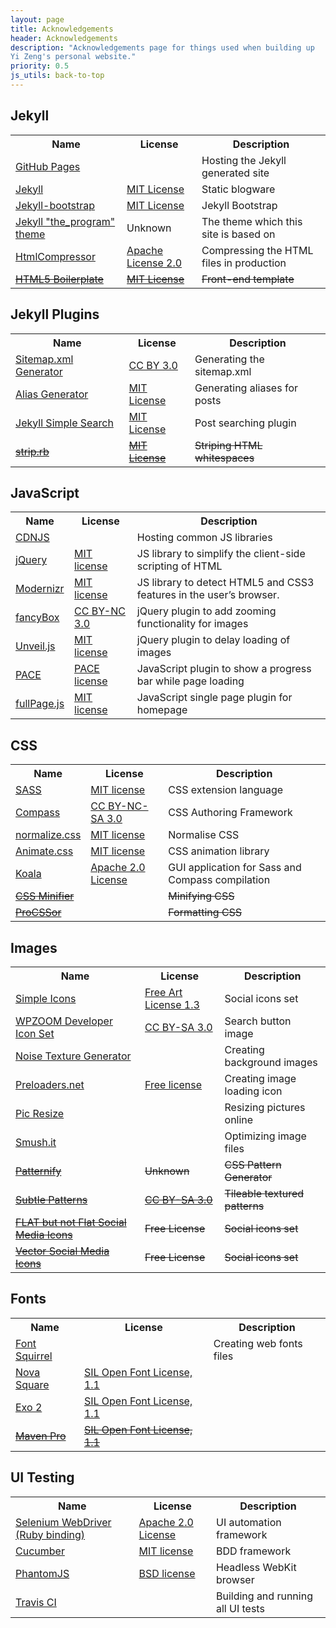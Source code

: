 ```yaml
---
layout: page
title: Acknowledgements
header: Acknowledgements
description: "Acknowledgements page for things used when building up
Yi Zeng's personal website."
priority: 0.5
js_utils: back-to-top
---
```

## <a id="jekyll"></a>Jekyll
<div class="data-table">
<table>
	<tr>
		<th>Name</th>
		<th>License</th>
		<th>Description</th>
	</tr>
	<tr>
		<td><a href="http://pages.github.com/">GitHub Pages</a></td>
		<td></td>
		<td>Hosting the Jekyll generated site</td>
	</tr>
	<tr>
		<td><a href="http://jekyllrb.com/">Jekyll</a></td>
		<td><a href="https://github.com/mojombo/jekyll/blob/master/LICENSE">MIT License</a></td>
		<td>Static blogware</td>
	</tr>
	<tr>
		<td><a href="http://jekyllbootstrap.com/">Jekyll-bootstrap</a></td>
		<td><a href="http://opensource.org/licenses/MIT">MIT License</a></td>
		<td>Jekyll Bootstrap</td>
	</tr>
	<tr>
		<td><a href="https://github.com/jekyllbootstrap/theme-the-program">Jekyll "the_program" theme</a></td>
		<td>Unknown</td>
		<td>The theme which this site is based on</td>
	</tr>
	<tr>
		<td><a href="https://code.google.com/p/htmlcompressor/">HtmlCompressor</a></td>
		<td><a href="http://www.apache.org/licenses/LICENSE-2.0">Apache License 2.0</a></td>
		<td>Compressing the HTML files in production</td>
	</tr>
	<tr>
		<td><del><a href="http://html5boilerplate.com/">HTML5 Boilerplate</a></del></td>
		<td><del><a href="https://github.com/h5bp/html5-boilerplate/blob/master/LICENSE.md">MIT License</a></del></td>
		<td><del>Front-end template</del></td>
	</tr>
</table>
</div>

## <a id="jekyll-plugins"></a>Jekyll Plugins
<div class="data-table">
<table>
	<tr>
		<th>Name</th>
		<th>License</th>
		<th>Description</th>
	</tr>
	<tr>
		<td><a href="https://github.com/kinnetica/jekyll-plugins">Sitemap.xml Generator</a></td>
		<td><a href="http://creativecommons.org/licenses/by/3.0/">CC BY 3.0</a></td>
		<td>Generating the sitemap.xml</td>
	</tr>
	<tr>
		<td><a href="https://github.com/tsmango/jekyll_alias_generator">Alias Generator</a></td>
		<td><a href="http://opensource.org/licenses/MIT">MIT License</a></td>
		<td>Generating aliases for posts</td>
	</tr>
	<tr>
		<td><a href="https://github.com/christian-fei/Simple-Jekyll-Search">Jekyll Simple Search</a></td>
		<td><a href="https://github.com/christian-fei/Simple-Jekyll-Search#license">MIT License</a></td>
		<td>Post searching plugin</td>
	</tr>
	<tr>
		<td><del><a href="https://github.com/aucor/jekyll-plugins">strip.rb</a></del></td>
		<td><del><a href="https://github.com/aucor/jekyll-plugins/blob/master/LICENCE">MIT License</a></del></td>
		<td><del>Striping HTML whitespaces</del></td>
	</tr>
</table>
</div>

## <a id="javascript"></a>JavaScript
<div class="data-table">
<table>
	<tr>
		<th>Name</th>
		<th>License</th>
		<th>Description</th>
	</tr>
	<tr>
		<td><a href="http://cdnjs.com/">CDNJS</a></td>
		<td></td>
		<td>Hosting common JS libraries</td>
	</tr>
	<tr>
		<td><a href="http://jquery.com">jQuery</a></td>
		<td><a href="http://jquery.org/license/">MIT license</a></td>
		<td>JS library to simplify the client-side scripting of HTML</td>
	</tr>
	<tr>
		<td><a href="http://modernizr.com/">Modernizr</a></td>
		<td><a href="http://modernizr.com/license/">MIT license</a></td>
		<td>JS library to detect HTML5 and CSS3 features in the user’s browser.</td>
	</tr>
	<tr>
		<td><a href="http://fancyapps.com/fancybox/">fancyBox</a></td>
		<td><a href="http://creativecommons.org/licenses/by-nc/3.0/">CC BY-NC 3.0</a></td>
		<td>jQuery plugin to add zooming functionality for images</td>
	</tr>
	<tr>
		<td><a href="http://luis-almeida.github.io/unveil/">Unveil.js</a></td>
		<td><a href="http://opensource.org/licenses/MIT">MIT license</a></td>
		<td>jQuery plugin to delay loading of images</td>
	</tr>
	<tr>
		<td><a href="http://github.hubspot.com/pace/">PACE</a></td>
		<td><a href="https://github.com/HubSpot/pace/blob/master/LICENSE">PACE license</a></td>
		<td>JavaScript plugin to show a progress bar while page loading</td>
	</tr>
	<tr>
		<td><a href="https://github.com/alvarotrigo/fullPage.js/">fullPage.js</a></td>
		<td><a href="https://github.com/alvarotrigo/fullPage.js/#license">MIT license</a></td>
		<td>JavaScript single page plugin for homepage</td>
	</tr>
</table>
</div>

## <a id="css"></a>CSS
<div class="data-table">
<table>
	<tr>
		<th>Name</th>
		<th>License</th>
		<th>Description</th>
	</tr>
	<tr>
		<td><a href="http://sass-lang.com/">SASS</a></td>
		<td><a href="https://github.com/nex3/sass/blob/stable/MIT-LICENSE">MIT license</a></td>
		<td>CSS extension language</td>
	</tr>
	<tr>
		<td><a href="http://compass-style.org/">Compass</a></td>
		<td><a href="http://compass-style.org/copyright/">CC BY-NC-SA 3.0</a></td>
		<td>CSS Authoring Framework</td>
	</tr>
	<tr>
		<td><a href="http://necolas.github.io/normalize.css/">normalize.css</a></td>
		<td><a href="https://github.com/necolas/normalize.css/blob/master/LICENSE.md">MIT license</a></td>
		<td>Normalise CSS</td>
	</tr>
	<tr>
		<td><a href="http://daneden.github.io/animate.css/">Animate.css</a></td>
		<td><a href="http://opensource.org/licenses/MIT">MIT license</a></td>
		<td>CSS animation library</td>
	</tr>
	<tr>
		<td><a href="http://compass-style.org/">Koala</a></td>
		<td><a href="https://github.com/oklai/koala/blob/master/LICENSE">Apache 2.0 License</a></td>
		<td>GUI application for Sass and Compass compilation</td>
	</tr>
	<tr>
		<td><del><a href="http://cssminifier.com/">CSS Minifier</a></del></td>
		<td></td>
		<td><del>Minifying CSS</del></td>
	</tr>
	<tr>
		<td><del><a href="http://procssor.com/">ProCSSor</a></del></td>
		<td></td>
		<td><del>Formatting CSS</del></td>
	</tr>
</table>
</div>

## <a id="images"></a>Images
<div class="data-table">
<table>
	<tr>
		<th>Name</th>
		<th>License</th>
		<th>Description</th>
	</tr>
	<tr>
		<td><a href="http://simpleicons.org/">Simple Icons</a></td>
		<td><a href="https://github.com/danleech/simple-icons#licence">Free Art License 1.3</a></td>
		<td>Social icons set</td>
	</tr>
	<tr>
		<td><a href="http://www.wpzoom.com">WPZOOM Developer Icon Set</a></td>
		<td><a href="http://creativecommons.org/licenses/by-sa/3.0/">CC BY-SA 3.0</a></td>
		<td>Search button image</td>
	</tr>
	<tr>
		<td><a href="http://www.noisetexturegenerator.com/">Noise Texture Generator</a></td>
		<td></td>
		<td>Creating background images</td>
	</tr>
	<tr>
		<td><a href="http://preloaders.net/">Preloaders.net</a></td>
		<td><a href="http://preloaders.net/en/terms_of_use">Free license</a></td>
		<td>Creating image loading icon</td>
	</tr>
	<tr>
		<td><a href="http://www.picresize.com/">Pic Resize</a></td>
		<td></td>
		<td>Resizing pictures online</td>
	</tr>
	<tr>
		<td><a href="http://www.smushit.com/ysmush.it/">Smush.it</a></td>
		<td></td>
		<td>Optimizing image files</td>
	</tr>
	<tr>
		<td><del><a href="http://www.patternify.com/">Patternify</a></del></td>
		<td><del>Unknown</del></td>
		<td><del>CSS Pattern Generator</del></td>
	</tr>
	<tr>
		<td><del><a href="http://www.subtlepatterns.com">Subtle Patterns</a></del></td>
		<td><del><a href="http://creativecommons.org/licenses/by-sa/3.0/deed.en_US">CC BY-SA 3.0</a></del></td>
		<td><del>Tileable textured patterns</del></td>
	</tr>
	<tr>
		<td><del><a href="http://www.PEPSized.com">FLAT but not Flat Social Media Icons</a></del></td>
		<td><del>Free License</del></td>
		<td><del>Social icons set</del></td>
	</tr>
	<tr>
		<td><del><a href="http://icondock.com/free/vector-social-media-icons">Vector Social Media Icons</a></del></td>
		<td><del>Free License</del></td>
		<td><del>Social icons set</del></td>
	</tr>
</table>
</div>

## <a id="fonts"></a>Fonts
<div class="data-table">
<table>
	<tr>
		<th>Name</th>
		<th>License</th>
		<th>Description</th>
	</tr>
	<tr>
		<td><a href="http://www.fontsquirrel.com/">Font Squirrel</a></td>
		<td></td>
		<td>Creating web fonts files</td>
	</tr>
	<tr>
		<td><a href="http://www.google.com/fonts/specimen/Nova+Square">Nova Square</a></td>
		<td><a href="http://scripts.sil.org/OFL">SIL Open Font License, 1.1</a></td>
		<td></td>
	</tr>
	<tr>
		<td><a href="http://www.google.com/fonts/specimen/Exo+2">Exo 2</a></td>
		<td><a href="http://scripts.sil.org/OFL">SIL Open Font License, 1.1</a></td>
		<td></td>
	</tr>
	<tr>
		<td><del><a href="http://www.google.com/fonts/specimen/Maven+Pro">Maven Pro</a></del></td>
		<td><del><a href="http://scripts.sil.org/OFL">SIL Open Font License, 1.1</a></del></td>
		<td></td>
	</tr>
</table>
</div>

## <a id="ui-testing"></a>UI Testing
<div class="data-table">
<table>
	<tr>
		<th>Name</th>
		<th>License</th>
		<th>Description</th>
	</tr>
	<tr>
		<td><a href="http://rubygems.org/gems/selenium-webdriver">Selenium WebDriver (Ruby binding)</a></td>
		<td><a href="http://www.apache.org/licenses/LICENSE-2.0">Apache 2.0 License</a></td>
		<td>UI automation framework</td>
	</tr>
	<tr>
		<td><a href="http://cukes.info/">Cucumber</a></td>
		<td><a href="https://github.com/cucumber/cucumber/blob/master/LICENSE">MIT license</a></td>
		<td>BDD framework</td>
	</tr>
	<tr>
		<td><a href="http://phantomjs.org/">PhantomJS</a></td>
		<td><a href="http://opensource.org/licenses/BSD-3-Clause">BSD license</a></td>
		<td>Headless WebKit browser</td>
	</tr>
	<tr>
		<td><a href="https://travis-ci.org/">Travis CI</a></td>
		<td></td>
		<td>Building and running all UI tests</td>
	</tr>
</table>
</div>